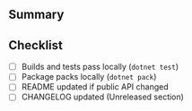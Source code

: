 ## Summary
<!-- What does this PR change? -->

## Checklist
- [ ] Builds and tests pass locally (`dotnet test`)
- [ ] Package packs locally (`dotnet pack`)
- [ ] README updated if public API changed
- [ ] CHANGELOG updated (Unreleased section)